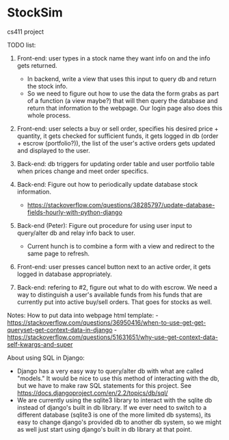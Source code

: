 # StockSim
cs411 project

TODO list:
1) Front-end: user types in a stock name they want info on and the info gets returned.
      - In backend, write a view that uses this input to query db and return the stock info.
      - So we need to figure out how to use the data the form grabs as part of a function (a view maybe?)
           that will then query the database and return that information to the webpage. Our login page also
           does this whole process.

2) Front-end: user selects a buy or sell order, specifies his desired price + quantity, it gets checked for sufficient funds, it gets logged in db (order + escrow (portfolio?)), the list of the user's active orders gets updated and displayed to the user.

3) Back-end: db triggers for updating order table and user portfolio table when prices change and meet order specifics.
 
4) Back-end: Figure out how to periodically update database stock information.
      - https://stackoverflow.com/questions/38285797/update-database-fields-hourly-with-python-django

5) Back-end (Peter): Figure out procedure for using user input to query/alter db and relay info back to user.
      - Current hunch is to combine a form with a view and redirect to the same page to refresh.
      
6) Front-end: user presses cancel button next to an active order, it gets logged in database appropriately.

7) Back-end: refering to #2, figure out what to do with escrow. We need a way to distinguish a user's available funds from his funds that are currently put into active buy/sell orders. That goes for stocks as well.
      
Notes:
How to put data into webpage html template:
    - https://stackoverflow.com/questions/36950416/when-to-use-get-get-queryset-get-context-data-in-django
    - https://stackoverflow.com/questions/51631651/why-use-get-context-data-self-kwargs-and-super

About using SQL in Django:
 - Django has a very easy way to query/alter db with what are called "models." It would be nice to use this method of interacting with the db, but we have to make raw SQL statements for this project. See https://docs.djangoproject.com/en/2.2/topics/db/sql/
 - We are currently using the sqlite3 library to interact with the sqlite db instead of django's built in db library. If we ever need to switch to a different database (sqlite3 is one of the more limited db systems), its easy to change django's provided db to another db system, so we might as well just start using django's built in db library at that point.
